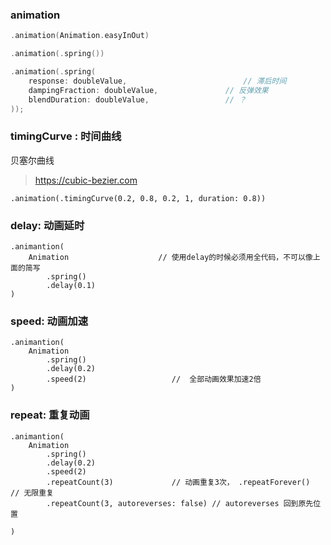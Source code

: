 ###  animation

``` swift
.animation(Animation.easyInOut)

.animation(.spring())

.animation(.spring(
	response: doubleValue,							// 滞后时间
	dampingFraction: doubleValue,				// 反弹效果
	blendDuration: doubleValue,					// ？
));

```

### timingCurve : 时间曲线

贝塞尔曲线
> https://cubic-bezier.com

```
.animation(.timingCurve(0.2, 0.8, 0.2, 1, duration: 0.8))
```

### delay: 动画延时
```
.animantion(
	Animation					 // 使用delay的时候必须用全代码，不可以像上面的简写
		.spring()
		.delay(0.1)
)
```

### speed: 动画加速
```
.animantion(
	Animation
		.spring()
		.delay(0.2)
		.speed(2)					//	全部动画效果加速2倍
)
```

### repeat: 重复动画
```
.animantion(
	Animation
		.spring()
		.delay(0.2)
		.speed(2)
		.repeatCount(3)				// 动画重复3次， .repeatForever()  // 无限重复
		.repeatCount(3, autoreverses: false) // autoreverses 回到原先位置

)
```


